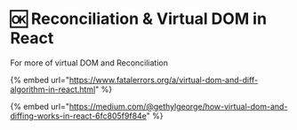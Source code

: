 # 🆗 Reconciliation & Virtual DOM in React

For more of virtual DOM and Reconciliation&#x20;

{% embed url="https://www.fatalerrors.org/a/virtual-dom-and-diff-algorithm-in-react.html" %}

{% embed url="https://medium.com/@gethylgeorge/how-virtual-dom-and-diffing-works-in-react-6fc805f9f84e" %}
